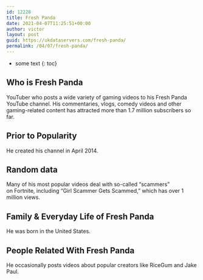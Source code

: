 ```yaml
---
id: 12228
title: Fresh Panda
date: 2021-04-07T11:25:51+00:00
author: victor
layout: post
guid: https://ukdataservers.com/fresh-panda/
permalink: /04/07/fresh-panda/
---
```


* some text
{: toc}


## Who is Fresh Panda



YouTuber who posts a wide variety of gaming videos to his Fresh Panda YouTube channel. His commentaries, vlogs, comedy videos and other gaming-related content has attracted more than 1.7 million subscribers so far. 

                
                
                
## Prior to Popularity



He created his channel in April 2014. 

                
                
                
## Random data



Many of his most popular videos deal with so-called &#8220;scammers&#8221; on Fortnite, including &#8220;Girl Scammer Gets Scammed,&#8221; which has over 1 million views. 

                
                
                
## Family & Everyday Life of Fresh Panda



He was born in the United States. 

                
                
                
## People Related With Fresh Panda



He occasionally posts videos about popular creators like RiceGum and Jake Paul. 

                
              
            
          
          
          